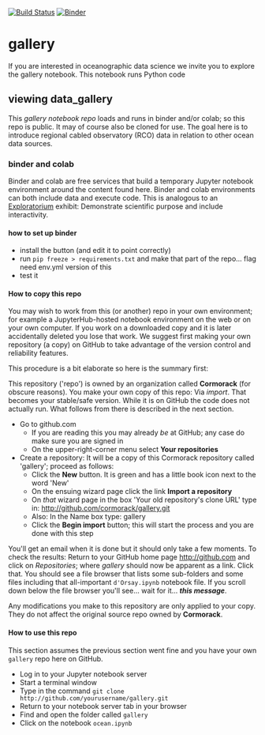 [![Build Status](https://travis-ci.org/cormorack/gallery.svg?branch=master)](https://travis-ci.org/cormorack/gallery)
[![Binder](http://binder.pangeo.io/badge.svg)](http://binder.pangeo.io/v2/gh/cormorack/gallery/master)


# gallery

If you are interested in oceanographic data science we invite you to explore the gallery notebook.
This notebook runs Python code 

## viewing **data_gallery**

This *gallery notebook repo* loads and runs in binder and/or colab; so this repo is public.  It may of course also 
be cloned for use. The goal here is to introduce regional cabled observatory (RCO) data in relation to other ocean data sources.


### binder and colab

Binder and colab are free services that build a temporary Jupyter notebook environment around the content
found here. Binder and colab environments can both include data and execute code. 
This is analogous to an [Exploratorium](http://exploratorium.com) exhibit: Demonstrate scientific purpose and 
include interactivity. 


#### how to set up binder 

- install the button (and edit it to point correctly) 
- run `pip freeze > requirements.txt` and make that part of the repo... flag need env.yml version of this
- test it


#### How to copy this repo

You may wish to work from this (or another) repo in your own environment; for example a JupyterHub-hosted
notebook environment on the web or on your own computer. 
If you work on a downloaded copy and it is later accidentally deleted you lose that work. We suggest first making 
your own repository (a copy) on GitHub to take advantage of the version control and reliability features. 

This procedure is a bit elaborate so here is the summary first: 

This repository ('repo') is owned by an organization called **Cormorack** (for obscure reasons). 
You make your own copy of this repo: Via *import*. That becomes your stable/safe version. While it 
is on GitHub the code does not actually run. What follows from there is described in the next section.

- Go to github.com
  - If you are reading this you may already *be* at GitHub; any case do make sure you are signed in
  - On the upper-right-corner menu select **Your repositories**
- Create a repository: It will be a copy of this Cormorack repository called 'gallery'; proceed as follows:
  - Click the **New** button. It is green and has a little book icon next to the word 'New'
  - On the ensuing wizard page click the link **Import a repository**
  - On *that* wizard page in the box 'Your old repository's clone URL' type in: http://github.com/cormorack/gallery.git
  - Also:  In the Name box type: gallery
  - Click the **Begin import** button; this will start the process and you are done with this step 


You'll get an email when it is done but it should only take a few moments. To check the results: 
Return to your GitHub home page http://github.com and click on *Repositories*; where *gallery* should 
now be apparent as a link. Click that. You should see a file browser that lists some sub-folders and some 
files including that all-important `d'Orsay.ipynb` notebook file. If you scroll down below the file browser
you'll see... wait for it... ***this message***.


Any modifications you make to this repository are only applied to your copy. They do not affect the original
source repo owned by **Cormorack**. 


#### How to use this repo


This section assumes the previous section went fine and you have your own `gallery` repo here on GitHub.


- Log in to your Jupyter notebook server
- Start a terminal window
- Type in the command `git clone http://github.com/yourusername/gallery.git`
- Return to your notebook server tab in your browser
- Find and open the folder called `gallery`
- Click on the notebook `ocean.ipynb`
